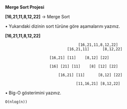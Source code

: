 **Merge Sort Projesi**

**[16,21,11,8,12,22]** -> Merge Sort

• Yukarıdaki dizinin sort türüne göre aşamalarını yazınız.

**[16,21,11,8,12,22]**

```
								 [16,21,11,8,12,22]
							[16,21,11] 		[8,12,22]

				  	[16,21] [11]    [8,12] [22]

					[16] [21] [11] 	  [8] [12] [22]

						[16,21] [11] 	  [8,12] [22]

								[11,16,21] [8,12,22]
```

• Big-O gösterimini yazınız.

```
O(nlog(n))
```